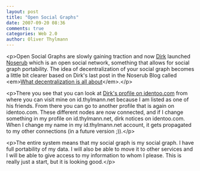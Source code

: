 ```yaml
---
layout: post
title: "Open Social Graphs"
date: 2007-09-20 08:36
comments: true
categories: Web 2.0
author: Oliver Thylmann
---
```







&lt;p&gt;Open Social Graphs are slowly gaining traction and now [Dirk](http://olbertz.de) launched [Noserub](http://noserub.com/) which is an open social network, something that allows for social graph portability. The idea of decentralization of your social graph becomes a little bit clearer based on Dirk's last post in the Noserub Blog called &lt;em&gt;[What decentralization is all about](http://noserub.com/blog/archives/17-What-decentralisation-is-all-about.html)&lt;/em&gt;.&lt;/p&gt;

&lt;p&gt;There you see that you can look at [Dirk's profile on identoo.com](http://identoo.com/dirk.olbertz) from where you can visit mine on id.thylmann.net because I am listed as one of his friends. From there you can go to another profile that is again on identoo.com. These different nodes are now connected, and if I change something in my profile on id.thylmann.net, dirk notices on identoo.com. When I change my name in my id.thylmann.net account, it gets propagated to my other connections (in a future version ;)).&lt;/p&gt;

&lt;p&gt;The entire system means that my social graph is my social graph. I have full portability of my data. I will also be able to move it to other services and I will be able to give access to my information to whom I please. This is really just a start, but it is looking good.&lt;/p&gt;


